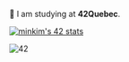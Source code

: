 🌱 I am studying at **42Quebec**.

[![minkim's 42 stats](https://badge42.vercel.app/api/v2/cl1l62v7k000609ml4ef4u5hc/stats?cursusId=21&coalitionId=undefined)](https://github.com/JaeSeoKim/badge42)

![42](https://badgen.net/badge/Born2Code/minkim/yellow?cache=86400&icon=https://meta.intra.42.fr/assets/42_logo-7dfc9110a5319a308863b96bda33cea995046d1731cebb735e41b16255106c12.svg)
